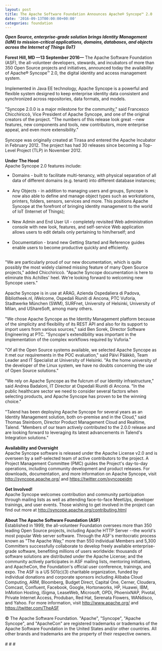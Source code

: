 ```yaml
---
layout: post
title: The Apache Software Foundation Announces Apache® Syncope™ 2.0
date: '2016-09-13T00:00:00+00:00'
categories: foundation
---
```

<div><b><i>Open Source, enterprise-grade solution brings Identity Management (IdM) to mission-critical applications, domains, databases, and objects across the Internet of Things (IoT)</i></b></div> 
  <div><b><br /></b></div> 
  <div><b>Forest Hill, MD —13 September 2016—</b> The Apache Software Foundation (ASF), the all-volunteer developers, stewards, and incubators of more than 350 Open Source projects and initiatives, announced today the availability of Apache® Syncope™ 2.0, the digital identity and access management system.</div> 
  <div><br /></div> 
  <div>Implemented in Java EE technology, Apache Syncope is a powerful and flexible system designed to keep enterprise identity data consistent and synchronized across repositories, data formats, and models.</div> 
  <div><br /></div> 
  <div>&quot;Syncope 2.0.0 is a major milestone for the community,&quot; said Francesco Chicchiriccò, Vice President of Apache Syncope, and one of the original creators of the project. &quot;The numbers of this release look great --new features, new components and tools, new contributors, more enterprise appeal, and even more extensibility.&quot;</div> 
  <div><br /></div> 
  <div>Syncope was originally created at Tirasa and entered the Apache Incubator in February 2012. The project has had 30 releases since becoming a Top-Level Project (TLP) in November 2012.</div> 
  <div><br /></div> 
  <div><b>Under The Hood</b></div> 
  <div>Apache Syncope 2.0 features include:</div> 
  <div> 
    <ul> 
      <li>Domains - built to facilitate multi-tenancy, with physical separation of all data of different domains (e.g. tenant) into different database instances;<br /><br /></li> 
      <li>Any Objects - in addition to managing users and groups, Syncope is now also able to define and manage object types such as workstations, printers, folders, sensors, services and more. This positions Apache Syncope at the forefront of bringing identity management to the world of IoT (Internet of Things);<br /><br /></li> 
      <li>New Admin and End User UI - completely revisited Web administration console with new look, features, and self-service Web application allows users to edit details only pertaining to him/herself; and<br /><br /></li> 
      <li>Documentation - brand new Getting Started and Reference guides enable users to become productive quickly and efficiently.</li> 
    </ul> 
  </div> 
  <div><br /></div> 
  <div>&quot;We are particularly proud of our new documentation, which is quite possibly the most widely claimed missing feature of many Open Source projects,&quot; added Chicchiriccò. &quot;Apache Syncope documentation is here to eliminate this Achilles' heel. We're looking forward to welcoming new Syncope users.&quot;</div> 
  <div><br /></div> 
  <div>Apache Syncope is in use at ARAG, Azienda Ospedaliera di Padova, Bibliotheek.nl, iWelcome, Ospedali Riuniti di Ancona, PTC Vuforia, Stadtwerke München (SWM), SURFnet, University of Helsinki, University of Milan, and UShareSoft, among many others.</div> 
  <div><br /></div> 
  <div>&quot;We chose Apache Syncope as the Identity Management platform because of the simplicity and flexibility of its REST API and also for its support to import users from various sources,&quot; said Ben Sorek, Director Software Engineering at PTC. &quot;Syncope's extendibility was important in the implementation of the complex workflows required by Vuforia.&quot;</div> 
  <div><br /></div> 
  <div>&quot;Of all the Open Source systems available, we selected Apache Syncope as it met our requirements in the POC evaluation,&quot; said Päivi Pääkkö, Team Leader and IT Specialist at University of Helsinki. &quot;As the home university of the developer of the Linux system, we have no doubts concerning the use of Open Source solutions.&quot;</div> 
  <div><br /></div> 
  <div>&quot;We rely on Apache Syncope as the fulcrum of our Identity infrastructure,&quot; said Andrea Badaloni, IT Director at Ospedali Riuniti di Ancona. &quot;In the public healthcare sector we need to consider several factors when selecting products, and Apache Syncope has proven to be the winning choice.&quot;</div> 
  <div><br /></div> 
  <div>&quot;Talend has been deploying Apache Syncope for several years as an Identity Management solution, both on-premise and in the Cloud,&quot; said Thomas Steinborn, Director Product Management Cloud and Realtime, Talend. &quot;Members of our team actively contributed to the 2.0.0 release and are looking forward to leveraging its latest advancements in Talend's Integration solutions.&quot;</div> 
  <div><br /></div> 
  <div><b>Availability and Oversight</b></div> 
  <div>Apache Syncope software is released under the Apache License v2.0 and is overseen by a self-selected team of active contributors to the project. A Project Management Committee (PMC) guides the Project's day-to-day operations, including community development and product releases. For downloads, documentation, and more information on Apache Syncope, visit <a href="http://syncope.apache.org/">http://syncope.apache.org/</a> and <a href="https://twitter.com/syncopeidm">https://twitter.com/syncopeidm</a></div> 
  <div><br /></div> 
  <div><b>Get Involved!</b></div> 
  <div>Apache Syncope welcomes contribution and community participation through mailing lists as well as attending face-to-face MeetUps, developer trainings, and user events. Those wishing to get involved in the project can find out more at <a href="http://syncope.apache.org/contributing.html">http://syncope.apache.org/contributing.html</a></div> 
  <div><br /></div> 
  <div><b>About The Apache Software Foundation (ASF)</b></div> 
  <div>Established in 1999, the all-volunteer Foundation oversees more than 350 leading Open Source projects, including Apache HTTP Server --the world's most popular Web server software. Through the ASF's meritocratic process known as &quot;The Apache Way,&quot; more than 550 individual Members and 5,300 Committers successfully collaborate to develop freely available enterprise-grade software, benefiting millions of users worldwide: thousands of software solutions are distributed under the Apache License; and the community actively participates in ASF mailing lists, mentoring initiatives, and ApacheCon, the Foundation's official user conference, trainings, and expo. The ASF is a US 501(c)(3) charitable organization, funded by individual donations and corporate sponsors including Alibaba Cloud Computing, ARM, Bloomberg, Budget Direct, Capital One, Cerner, Cloudera, Comcast, Confluent, Facebook, Google, Hortonworks, HP, Huawei, IBM, InMotion Hosting, iSigma, LeaseWeb, Microsoft, OPDi, PhoenixNAP, Pivotal, Private Internet Access, Produban, Red Hat, Serenata Flowers, WANdisco, and Yahoo. For more information, visit <a href="http://www.apache.org/">http://www.apache.org/</a> and <a href="https://twitter.com/TheASF">https://twitter.com/TheASF</a></div> 
  <div><br /></div> 
  <div>© The Apache Software Foundation. &quot;Apache&quot;, &quot;Syncope&quot;, &quot;Apache Syncope&quot;, and &quot;ApacheCon&quot; are registered trademarks or trademarks of the Apache Software Foundation in the United States and/or other countries. All other brands and trademarks are the property of their respective owners.</div> 
  <div><br /></div> 
  <div># # #</div>
